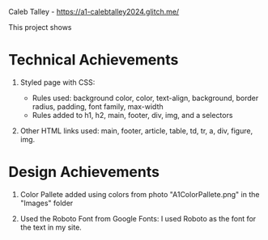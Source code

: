 Caleb Talley - https://a1-calebtalley2024.glitch.me/

This project shows

# Technical Achievements
1. Styled page with CSS:
    - Rules used: background color, color, text-align, background, border radius, padding, font family, max-width
    - Rules added to h1, h2, main, footer, div, img, and a selectors

2. Other HTML links used: main, footer, article, table, td, tr, a, div, figure, img.

# Design Achievements
1. Color Pallete added using colors from photo "A1ColorPallete.png" in the "Images" folder

2. Used the Roboto Font from Google Fonts: I used Roboto as the font for the text in my site.
